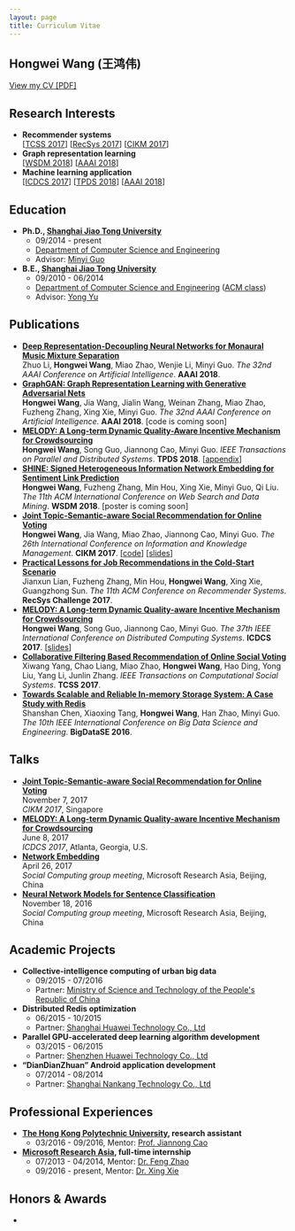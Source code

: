 ```yaml
---
layout: page
title: Curriculum Vitae
---
```


## Hongwei Wang (王鸿伟)
[View my CV [PDF]](https://hwwang55.github.io/files/hongweiwang_cv.pdf)


## Research Interests
- **Recommender systems**  
  [[TCSS 2017](https://hwwang55.github.io/files/2017-TCSS-voting.pdf)] [[RecSys 2017](https://hwwang55.github.io/files/2017-RecSys-job.pdf)] [[CIKM 2017](https://hwwang55.github.io/files/2017-CIKM-JTSMF.pdf)]
- **Graph representation learning**  
  [[WSDM 2018](https://hwwang55.github.io/files/2018-WSDM-SHINE.pdf)] [[AAAI 2018](https://hwwang55.github.io/files/2018-AAAI-GraphGAN.pdf)]
- **Machine learning application**  
  [[ICDCS 2017](https://hwwang55.github.io/files/2017-ICDCS-MELODY.pdf)] [[TPDS 2018](https://hwwang55.github.io/files/2018-TPDS-MELODY.pdf)] [[AAAI 2018](https://hwwang55.github.io/files/2018-AAAI-DRDNN.pdf)]


## Education
- **Ph.D., [Shanghai Jiao Tong University](http://en.sjtu.edu.cn)**
  * 09/2014 - present
  * [Department of Computer Science and Engineering](http://www.cs.sjtu.edu.cn/en/)
  * Advisor: [Minyi Guo](http://www.cs.sjtu.edu.cn/~guo-my/)
- **B.E., [Shanghai Jiao Tong University](http://en.sjtu.edu.cn)**
  * 09/2010 - 06/2014
  * [Department of Computer Science and Engineering](http://www.cs.sjtu.edu.cn/en/) ([ACM class](https://acm.sjtu.edu.cn/home))
  * Advisor: [Yong Yu](http://apex.sjtu.edu.cn/members/yyu)


## Publications
- **[Deep Representation-Decoupling Neural Networks for Monaural Music Mixture Separation](https://hwwang55.github.io/files/2018-AAAI-DRDNN.pdf)**  
  Zhuo Li, **Hongwei Wang**, Miao Zhao, Wenjie Li, Minyi Guo. *The 32nd AAAI Conference on Artificial Intelligence*. **AAAI 2018**.
- **[GraphGAN: Graph Representation Learning with Generative Adversarial Nets](https://hwwang55.github.io/files/2018-AAAI-GraphGAN.pdf)**  
  **Hongwei Wang**, Jia Wang, Jialin Wang, Weinan Zhang, Miao Zhao, Fuzheng Zhang, Xing Xie, Minyi Guo. *The 32nd AAAI Conference on Artificial Intelligence*. **AAAI 2018**. [code is coming soon]
- **[MELODY: A Long-term Dynamic Quality-Aware Incentive Mechanism for Crowdsourcing](https://hwwang55.github.io/files/2018-TPDS-MELODY.pdf)**  
  **Hongwei Wang**, Song Guo, Jiannong Cao, Minyi Guo. *IEEE Transactions on Parallel and Distributed Systems*. **TPDS 2018**. [[appendix](https://hwwang55.github.io/files/2018-TPDS-MELODY-appendix.pdf)]
- **[SHINE: Signed Heterogeneous Information Network Embedding for Sentiment Link Prediction](https://hwwang55.github.io/files/2018-WSDM-SHINE.pdf)**  
  **Hongwei Wang**, Fuzheng Zhang, Min Hou, Xing Xie, Minyi Guo, Qi Liu. *The 11th ACM International Conference on Web Search and Data Mining*. **WSDM 2018**. [poster is coming soon]
- **[Joint Topic-Semantic-aware Social Recommendation for Online Voting](https://hwwang55.github.io/files/2017-CIKM-JTSMF.pdf)**  
  **Hongwei Wang**, Jia Wang, Miao Zhao, Jiannong Cao, Minyi Guo. *The 26th International Conference on Information and Knowledge Management*. **CIKM 2017**. [[code](https://github.com/hwwang55/JTS-MF)] [[slides](https://hwwang55.github.io/files/2017-CIKM-JTSMF-slides.pdf)]
- **[Practical Lessons for Job Recommendations in the Cold-Start Scenario](https://hwwang55.github.io/files/2017-RecSys-job.pdf)**  
  Jianxun Lian, Fuzheng Zhang, Min Hou, **Hongwei Wang**, Xing Xie, Guangzhong Sun. *The 11th ACM Conference on Recommender Systems*. **RecSys Challenge 2017**.
- **[MELODY: A Long-term Dynamic Quality-aware Incentive Mechanism for Crowdsourcing](https://hwwang55.github.io/files/2017-ICDCS-MELODY.pdf)**  
  **Hongwei Wang**, Song Guo, Jiannong Cao, Minyi Guo. *The 37th IEEE International Conference on Distributed Computing Systems*. **ICDCS 2017**. [[slides](https://hwwang55.github.io/files/2017-ICDCS-MELODY-slides.pdf)]
- **[Collaborative Filtering Based Recommendation of Online Social Voting](https://hwwang55.github.io/files/2017-TCSS-voting.pdf)**  
  Xiwang Yang, Chao Liang, Miao Zhao, **Hongwei Wang**, Hao Ding, Yong Liu, Yang Li, Junlin Zhang. *IEEE Transactions on Computational Social Systems*. **TCSS 2017**.
- **[Towards Scalable and Reliable In-memory Storage System: A Case Study with Redis](https://hwwang55.github.io/files/2016-BigDataSE-redis.pdf)**  
  Shanshan Chen, Xiaoxing Tang, **Hongwei Wang**, Han Zhao, Minyi Guo. *The 10th IEEE International Conference on Big Data Science and Engineering*. **BigDataSE 2016**.


## Talks
- **[Joint Topic-Semantic-aware Social Recommendation for Online Voting](https://hwwang55.github.io/files/2017-CIKM-JTSMF-slides.pdf)**  
  November 7, 2017  
  *CIKM 2017*, Singapore
- **[MELODY: A Long-term Dynamic Quality-aware Incentive Mechanism for Crowdsourcing](https://hwwang55.github.io/files/2017-ICDCS-MELODY-slides.pdf)**  
  June 8, 2017  
  *ICDCS 2017*, Atlanta, Georgia, U.S.
- **[Network Embedding](https://hwwang55.github.io/files/2017-talks-NE-slides.pdf)**  
  April 26, 2017  
  *Social Computing group meeting*, Microsoft Research Asia, Beijing, China
- **[Neural Network Models for Sentence Classification](https://hwwang55.github.io/files/2016-talks-sentence-classification-slides.pdf)**  
  November 18, 2016  
  *Social Computing group meeting*, Microsoft Research Asia, Beijing, China


## Academic Projects
- **Collective-intelligence computing of urban big data**
  * 09/2015 - 07/2016
  * Partner: [Ministry of Science and Technology of the People's Republic of China](http://www.most.gov.cn/eng/)
- **Distributed Redis optimization**
  * 06/2015 - 10/2015
  * Partner: [Shanghai Huawei Technology Co., Ltd](http://www.huawei.com/us/)
- **Parallel GPU-accelerated deep learning algorithm development**
  * 03/2015 - 06/2015
  * Partner: [Shenzhen Huawei Technology Co., Ltd](http://www.huawei.com/us/)
- **“DianDianZhuan” Android application development**
  * 07/2014 - 08/2014
  * Partner: [Shanghai Nankang Technology Co., Ltd](http://www.nankang.com.cn/)


## Professional Experiences
- **[The Hong Kong Polytechnic University](https://www.polyu.edu.hk/web/en/home/index.html), research assistant**
  * 03/2016 - 09/2016, Mentor: [Prof. Jiannong Cao](http://www4.comp.polyu.edu.hk/~csjcao/)
- **[Microsoft Research Asia](https://www.microsoft.com/en-us/research/lab/microsoft-research-asia/), full-time internship**
  * 07/2013 - 04/2014, Mentor: [Dr. Feng Zhao](http://www.fengzhao.com/)
  * 09/2016 - present, Mentor: [Dr. Xing Xie](https://www.microsoft.com/en-us/research/people/xingx/)


## Honors & Awards

- 
